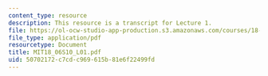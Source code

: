 ```yaml
---
content_type: resource
description: This resource is a transcript for Lecture 1.
file: https://ol-ocw-studio-app-production.s3.amazonaws.com/courses/18-06-linear-algebra-spring-2010/50702172c7cdc969615b81e6f22499fd_MIT18_06S10_L01.pdf
file_type: application/pdf
resourcetype: Document
title: MIT18_06S10_L01.pdf
uid: 50702172-c7cd-c969-615b-81e6f22499fd
---
```

